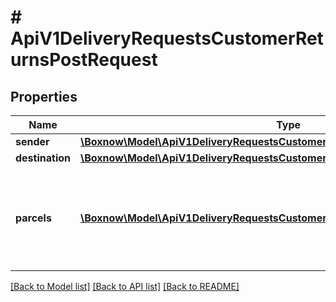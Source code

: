# # ApiV1DeliveryRequestsCustomerReturnsPostRequest

## Properties

Name | Type | Description | Notes
------------ | ------------- | ------------- | -------------
**sender** | [**\Boxnow\Model\ApiV1DeliveryRequestsCustomerReturnsPostRequestSender**](ApiV1DeliveryRequestsCustomerReturnsPostRequestSender.md) |  |
**destination** | [**\Boxnow\Model\ApiV1DeliveryRequestsCustomerReturnsPostRequestDestination**](ApiV1DeliveryRequestsCustomerReturnsPostRequestDestination.md) |  |
**parcels** | [**\Boxnow\Model\ApiV1DeliveryRequestsCustomerReturnsPostRequestParcelsInner[]**](ApiV1DeliveryRequestsCustomerReturnsPostRequestParcelsInner.md) | Use to give us more info about the parcels. If not defined, one parcel is automatically created. | [optional]

[[Back to Model list]](../../README.md#models) [[Back to API list]](../../README.md#endpoints) [[Back to README]](../../README.md)

